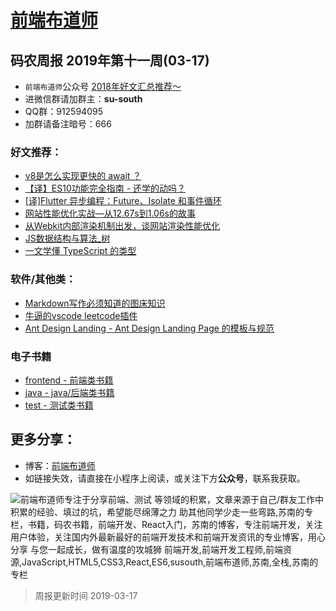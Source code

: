 
# [前端布道师](https://susouth.com/ "@IT·平头哥联盟，码农书籍，苏南的专栏")

##  码农周报 2019年第十一周(03-17)

+ `前端布道师`公众号 [2018年好文汇总推荐～](https://mp.weixin.qq.com/s/-BA4X3ScSSpsZRrUCyTuBw)
+ 进微信群请加群主：**su-south**
+ QQ群：912594095
+ 加群请备注暗号：666

### 好文推荐：
+ [v8是怎么实现更快的 await ？](https://mp.weixin.qq.com/s/fzyzQxZEXsHV8Zs-OMLzJw)
+ [【译】ES10功能完全指南 - 还学的动吗？](https://mp.weixin.qq.com/s/uQsPudEw4qxvkiQ0jwvc-w)
+ [[译]Flutter 异步编程：Future、Isolate 和事件循环](https://zhuanlan.zhihu.com/p/59197944)
+ [网站性能优化实战—从12.67s到1.06s的故事](https://mp.weixin.qq.com/s/6L_DEtTd8V9yoccpEXf_dA)
+ [从Webkit内部渲染机制出发，谈网站渲染性能优化](https://mp.weixin.qq.com/s/2uPfKPDLspqk5VgTcBZi6g)
+ [JS数据结构与算法_树](https://segmentfault.com/a/1190000018467422?_ea=8130240)
+ [一文学懂 TypeScript 的类型](https://segmentfault.com/a/1190000018495352)

### 软件/其他类：
+ [Markdown写作必须知道的图床知识](https://zhuanlan.zhihu.com/p/57898937)
+ [牛逼的vscode leetcode插件](https://github.com/jdneo/vscode-leetcode "Solve LeetCode problems in VS Code  Please make sure that Node is in your PATH environment variable. You can check this by running: node -v. 在 VS Code 中练习 LeetCode")
+ [Ant Design Landing - Ant Design Landing Page 的模板与规范](https://landing.ant.design/edit/index-cn#uid=5c89f68f44d90400666b7bd5 "Ant Design Landing 平台拥有丰富的各类首页模板，下载模板代码包，即可快速使用，也可使用首页编辑器，快速搭建一个属于你的专属首页")


### 电子书籍
+ [frontend - 前端类书籍](../frontend "前端类电子书籍整理")
+ [java - java/后端类书籍](../java "java或后端开发人员电子书籍整理")
+ [test - 测试类书籍](../test "测试人员电子书籍整理")

## 更多分享：
+ 博客：[前端布道师](https://susouth.com "前端布道师")
+ 如链接失效，请直接在小程序上阅读，或关注下方**公众号**，联系我获取。

![前端布道师专注于分享前端、测试 等领域的积累，文章来源于自己/群友工作中积累的经验、填过的坑，希望能尽绵薄之力 助其他同学少走一些弯路,苏南的专栏，书籍，码农书籍，前端开发、React入门，苏南的博客，专注前端开发，关注用户体验，关注国内外最新最好的前端开发技术和前端开发资讯的专业博客，用心分享 与您一起成长，做有温度的攻城狮 前端开发,前端开发工程师,前端资源,JavaScript,HTML5,CSS3,React,ES6,susouth,前端布道师,苏南,全栈,苏南的专栏](https://user-images.githubusercontent.com/18324563/100540104-2b5d5a00-3276-11eb-90b4-1a8d6a4444b8.png "前端布道师")

> 周报更新时间 2019-03-17


